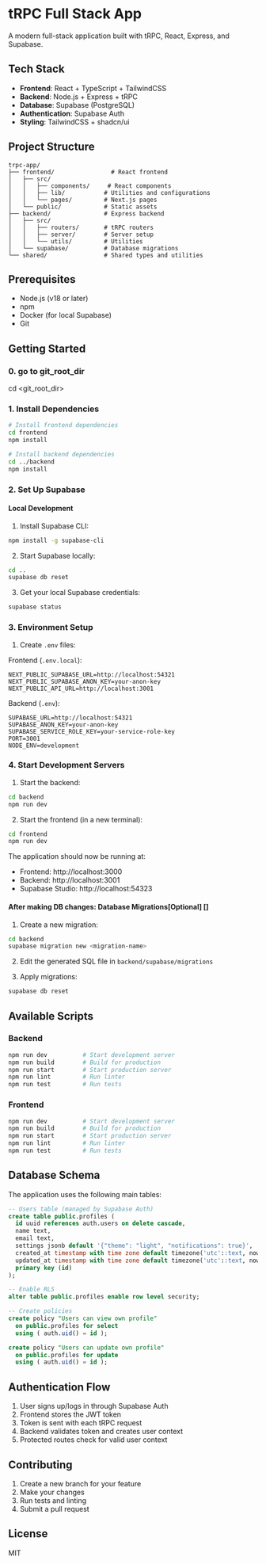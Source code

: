 # tRPC Full Stack App

A modern full-stack application built with tRPC, React, Express, and Supabase.

## Tech Stack

- **Frontend**: React + TypeScript + TailwindCSS
- **Backend**: Node.js + Express + tRPC
- **Database**: Supabase (PostgreSQL)
- **Authentication**: Supabase Auth
- **Styling**: TailwindCSS + shadcn/ui

## Project Structure

```
trpc-app/
├── frontend/                # React frontend
│   ├── src/
│   │   ├── components/     # React components
│   │   ├── lib/           # Utilities and configurations
│   │   └── pages/         # Next.js pages
│   └── public/            # Static assets
├── backend/               # Express backend
│   ├── src/
│   │   ├── routers/       # tRPC routers
│   │   ├── server/        # Server setup
│   │   └── utils/         # Utilities
│   └── supabase/          # Database migrations
└── shared/                # Shared types and utilities
```


## Prerequisites

- Node.js (v18 or later)
- npm  
- Docker (for local Supabase)
- Git

## Getting Started
### 0. go to git_root_dir
cd <git_root_dir>

### 1. Install Dependencies
```bash
# Install frontend dependencies
cd frontend
npm install

# Install backend dependencies
cd ../backend
npm install
```

### 2. Set Up Supabase

#### Local Development

1. Install Supabase CLI:
```bash
npm install -g supabase-cli
```

2. Start Supabase locally:
```bash
cd ..
supabase db reset
```

3. Get your local Supabase credentials:
```bash
supabase status
```

### 3. Environment Setup

1. Create `.env` files:

Frontend (`.env.local`):
```env
NEXT_PUBLIC_SUPABASE_URL=http://localhost:54321
NEXT_PUBLIC_SUPABASE_ANON_KEY=your-anon-key
NEXT_PUBLIC_API_URL=http://localhost:3001
```

Backend (`.env`):
```env
SUPABASE_URL=http://localhost:54321
SUPABASE_ANON_KEY=your-anon-key
SUPABASE_SERVICE_ROLE_KEY=your-service-role-key
PORT=3001
NODE_ENV=development
```

### 4. Start Development Servers

1. Start the backend:
```bash
cd backend
npm run dev
```

2. Start the frontend (in a new terminal):
```bash
cd frontend
npm run dev
```

The application should now be running at:
- Frontend: http://localhost:3000
- Backend: http://localhost:3001
- Supabase Studio: http://localhost:54323



#### After making DB changes: Database Migrations[Optional] []

1. Create a new migration:
```bash
cd backend
supabase migration new <migration-name>
```

2. Edit the generated SQL file in `backend/supabase/migrations`

3. Apply migrations:
```bash
supabase db reset
```

## Available Scripts

### Backend

```bash
npm run dev          # Start development server
npm run build        # Build for production
npm run start        # Start production server
npm run lint         # Run linter
npm run test         # Run tests
```

### Frontend

```bash
npm run dev          # Start development server
npm run build        # Build for production
npm run start        # Start production server
npm run lint         # Run linter
npm run test         # Run tests
```

## Database Schema

The application uses the following main tables:

```sql
-- Users table (managed by Supabase Auth)
create table public.profiles (
  id uuid references auth.users on delete cascade,
  name text,
  email text,
  settings jsonb default '{"theme": "light", "notifications": true}',
  created_at timestamp with time zone default timezone('utc'::text, now()),
  updated_at timestamp with time zone default timezone('utc'::text, now()),
  primary key (id)
);

-- Enable RLS
alter table public.profiles enable row level security;

-- Create policies
create policy "Users can view own profile"
  on public.profiles for select
  using ( auth.uid() = id );

create policy "Users can update own profile"
  on public.profiles for update
  using ( auth.uid() = id );
```

## Authentication Flow

1. User signs up/logs in through Supabase Auth
2. Frontend stores the JWT token
3. Token is sent with each tRPC request
4. Backend validates token and creates user context
5. Protected routes check for valid user context

## Contributing

1. Create a new branch for your feature
2. Make your changes
3. Run tests and linting
4. Submit a pull request

## License

MIT